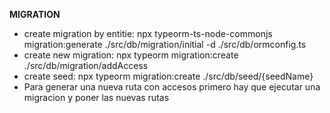 **MIGRATION**
* create migration by entitie: npx typeorm-ts-node-commonjs migration:generate ./src/db/migration/initial -d ./src/db/ormconfig.ts
* create new migration: npx typeorm migration:create ./src/db/migration/addAccess
* create seed:  npx typeorm migration:create ./src/db/seed/{seedName}
* Para generar una nueva ruta con accesos primero hay que ejecutar una migracion y poner las nuevas rutas